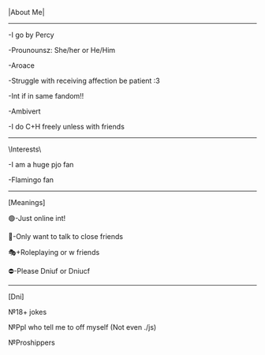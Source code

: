 |About Me|

-------------
-I go by Percy

-Prounounsz: She/her or He/Him

-Aroace

-Struggle with receiving affection be patient :3 

-Int if in same fandom!!

-Ambivert

-I do C+H freely unless with friends

------------------------------
\Interests\

-I am a huge pjo fan

-Flamingo fan 

------------------------------
[Meanings]

🟢-Just online int!

💬-Only want to talk to close friends

🎭+Roleplaying or w friends

⛔-Please Dniuf or Dniucf

-----------------------------------
[Dni]

№18+ jokes

№Ppl who tell me to off myself (Not even ./js)

№Proshippers
